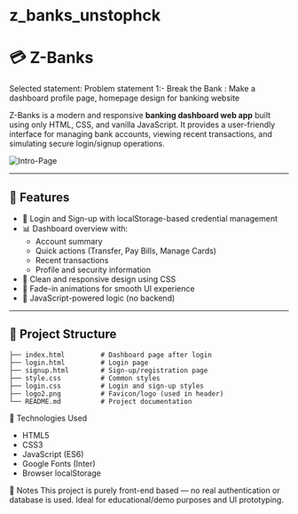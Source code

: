 # z_banks_unstophck
# 💳 Z-Banks

Selected statement: 
  Problem statement 1:- 
  Break the Bank  : Make a dashboard profile page, homepage design for banking website 

Z-Banks is a modern and responsive **banking dashboard web app** built using only HTML, CSS, and vanilla JavaScript. It provides a user-friendly interface for managing bank accounts, viewing recent transactions, and simulating secure login/signup operations.

![Intro-Page](logoss.png)

---

## 🚀 Features

- 🔐 Login and Sign-up with localStorage-based credential management
- 📊 Dashboard overview with:
  - Account summary
  - Quick actions (Transfer, Pay Bills, Manage Cards)
  - Recent transactions
  - Profile and security information
- 🎨 Clean and responsive design using CSS
- 📱 Fade-in animations for smooth UI experience
- 🧠 JavaScript-powered logic (no backend)

---

## 📂 Project Structure

```plaintext
├── index.html         # Dashboard page after login
├── login.html         # Login page
├── signup.html        # Sign-up/registration page
├── style.css          # Common styles
├── login.css          # Login and sign-up styles
├── logo2.png          # Favicon/logo (used in header)
└── README.md          # Project documentation
````

🧩 Technologies Used
- HTML5
- CSS3
- JavaScript (ES6)
- Google Fonts (Inter)
- Browser localStorage

📌 Notes
This project is purely front-end based — no real authentication or database is used.
Ideal for educational/demo purposes and UI prototyping.
